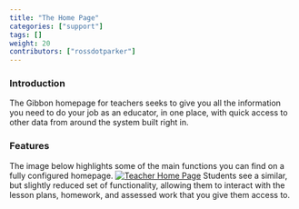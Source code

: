 ```yaml
---
title: "The Home Page"
categories: ["support"]
tags: []
weight: 20
contributors: ["rossdotparker"]
---
```


### Introduction

The Gibbon homepage for teachers seeks to give you all the information you need to do your job as an educator, in one place, with quick access to other data from around the system built right in.

### Features

The image below highlights some of the main functions you can find on a fully configured homepage. [![Teacher Home Page](/wp/2015/08/Teacher-Home-Page-843x1024.png)](/wp/2015/08/Teacher-Home-Page.png) Students see a similar, but slightly reduced set of functionality, allowing them to interact with the lesson plans, homework, and assessed work that you give them access to.
